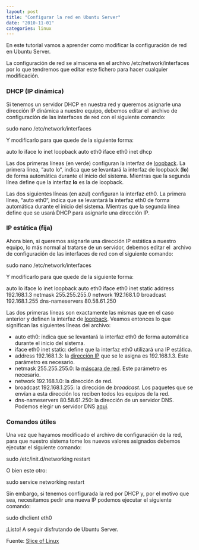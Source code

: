 ```yaml
---
layout: post
title: "Configurar la red en Ubuntu Server"
date: "2010-11-01"
categories: linux
---
```


En este tutorial vamos a aprender como modificar la configuración de red en Ubuntu Server.

La configuración de red se almacena en el archivo /etc/network/interfaces por lo que tendremos que editar este fichero para hacer cualquier modificación.

### DHCP (IP dinámica)

Si tenemos un servidor DHCP en nuestra red y queremos asignarle una dirección IP dinámica a nuestro equipo, debemos editar el  archivo de configuración de las interfaces de red con el siguiente comando:

sudo nano /etc/network/interfaces

Y modificarlo para que quede de la siguiente forma:

auto lo
iface lo inet loopback
auto eth0
iface eth0 inet dhcp

Las dos primeras líneas (en verde) configuran la interfaz de [loopback](https://es.wikipedia.org/wiki/Loopback "Loopback en la Wikipedia"). La primera línea, “auto lo“, indica que se levantará la interfaz de loopback (**lo**) de forma automática durante el inicio del sistema. Mientras que la segunda línea define que la interfaz **lo** es la de loopback.

Las dos siguientes líneas (en azul) configuran la interfaz eth0. La primera línea, “auto eth0“, indica que se levantará la interfaz eth0 de forma automática durante el inicio del sistema. Mientras que la segunda línea define que se usará DHCP para asignarle una dirección IP.

### IP estática (fija)

Ahora bien, si queremos asignarle una dirección IP estática a nuestro equipo, lo más normal al tratarse de un servidor, debemos editar el  archivo de configuración de las interfaces de red con el siguiente comando:

sudo nano /etc/network/interfaces

Y modificarlo para que quede de la siguiente forma:

auto lo
iface lo inet loopback
auto eth0
iface eth0 inet static
address 192.168.1.3
netmask 255.255.255.0
network 192.168.1.0
broadcast 192.168.1.255
dns-nameservers 80.58.61.250

Las dos primeras líneas son exactamente las mismas que en el caso anterior y definen la interfaz de [loopback](https://es.wikipedia.org/wiki/Loopback "Loopback en la Wikipedia"). Veamos entonces lo que significan las siguientes líneas del archivo:

- auto eth0: indica que se levantará la interfaz eth0 de forma automática durante el inicio del sistema.
- iface eth0 inet static: define que la interfaz eth0 utilizará una IP estática.
- address 192.168.1.3: la [dirección IP](https://es.wikipedia.org/wiki/Direcci%C3%B3n_IP "Dirección IP en la Wikipedia") que se le asigna es 192.168.1.3. Este parámetro es necesario.
- netmask 255.255.255.0: la [máscara de red](https://es.wikipedia.org/wiki/M%C3%A1scara_de_red "Máscara de red en la Wikipedia"). Este parámetro es necesario.
- network 192.168.1.0: la dirección de red.
- broadcast 192.168.1.255: la dirección de _broadcast_. Los paquetes que se envían a esta dirección los reciben todos los equipos de la red.
- dns-nameservers 80.58.61.250: la dirección de un servidor DNS. Podemos elegir un servidor DNS [aquí](https://www.adslayuda.com/index.php?module=FSDns&order=info "DNS de las operadoras").

### Comandos útiles

Una vez que hayamos modificado el archivo de configuración de la red, para que nuestro sistema tome los nuevos valores asignados debemos ejecutar el siguiente comando:

sudo /etc/init.d/networking restart

O bien este otro:

sudo service networking restart

Sin embargo, si tenemos configurada la red por DHCP y, por el motivo que sea, necesitamos pedir una nueva IP podemos ejecutar el siguiente comando:

sudo dhclient eth0

¡Listo! A seguir disfrutando de Ubuntu Server.

Fuente: [Slice of Linux](https://sliceoflinux.com/2009/09/01/configurar-la-red-en-ubuntu-server)

